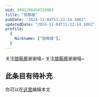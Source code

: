 ```yaml
---
mid: 3493298450729903
title: "狼莓酱"
pubDate: "2024-11-04T11:22:14.106Z"
updatedDate: "2024-11-04T11:22:14.106Z"
profile:
  {
    Nickname: ["狼莓酱"],
  }
---
```


关注[狼莓酱](https://space.bilibili.com/3493298450729903)谢谢喵~ 关注[狼莓酱](https://space.bilibili.com/3493298450729903)谢谢喵~

## 此条目有待补充
你可以在[这里](https://github.com/Yuhanawa/VTuber.ICU-Content/edit/master/v/狼莓酱/index.md)编辑本文
